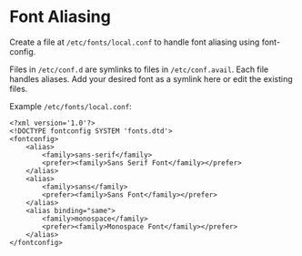 # Font Aliasing

Create a file at `/etc/fonts/local.conf` to handle font aliasing using font-config.

Files in `/etc/conf.d` are symlinks to files in `/etc/conf.avail`. Each file handles aliases. Add your desired font as a symlink here or edit the existing files.

Example `/etc/fonts/local.conf`:
```
<?xml version='1.0'?>
<!DOCTYPE fontconfig SYSTEM 'fonts.dtd'>
<fontconfig>
	<alias>
		<family>sans-serif</family>
		<prefer><family>Sans Serif Font</family></prefer>
	</alias>
	<alias>
		<family>sans</family>
		<prefer><family>Sans Font</family></prefer>
	</alias>
	<alias binding="same">
		<family>monospace</family>
		<prefer><family>Monospace Font</family></prefer>
	</alias>
</fontconfig>
```
